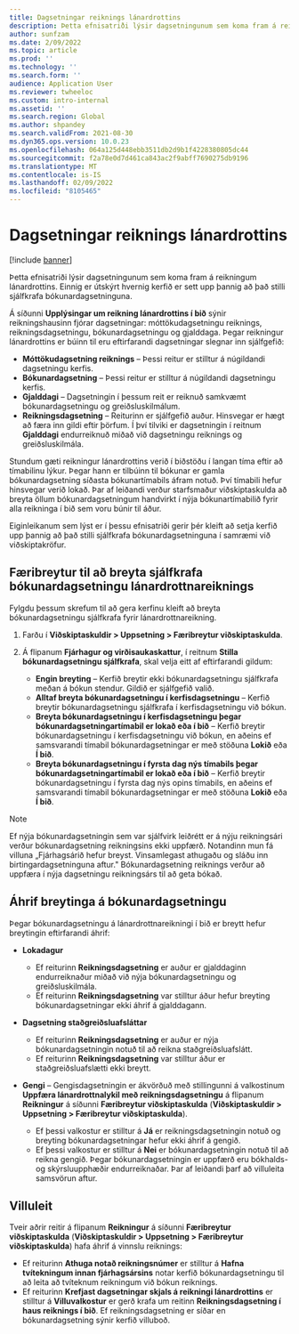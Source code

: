 ```yaml
---
title: Dagsetningar reiknings lánardrottins
description: Þetta efnisatriði lýsir dagsetningunum sem koma fram á reikningum lánardrottins. Einnig er útskýrt hvernig kerfið er sett upp þannig að það stilli sjálfkrafa bókunardagsetninguna.
author: sunfzam
ms.date: 2/09/2022
ms.topic: article
ms.prod: ''
ms.technology: ''
ms.search.form: ''
audience: Application User
ms.reviewer: twheeloc
ms.custom: intro-internal
ms.assetid: ''
ms.search.region: Global
ms.author: shpandey
ms.search.validFrom: 2021-08-30
ms.dyn365.ops.version: 10.0.23
ms.openlocfilehash: 064a125d448ebb3511db2d9b1f4228380805dc44
ms.sourcegitcommit: f2a78e0d7d461ca843ac2f9abff7690275db9196
ms.translationtype: MT
ms.contentlocale: is-IS
ms.lasthandoff: 02/09/2022
ms.locfileid: "8105465"
---
```

# <a name="vendor-invoice-dates"></a>Dagsetningar reiknings lánardrottins

[!include [banner](../includes/banner.md)]

Þetta efnisatriði lýsir dagsetningunum sem koma fram á reikningum lánardrottins. Einnig er útskýrt hvernig kerfið er sett upp þannig að það stilli sjálfkrafa bókunardagsetninguna.

Á síðunni **Upplýsingar um reikning lánardrottins í bið** sýnir reikningshausinn fjórar dagsetningar: móttökudagsetningu reiknings, reikningsdagsetningu, bókunardagsetningu og gjalddaga. Þegar reikningur lánardrottins er búinn til eru eftirfarandi dagsetningar slegnar inn sjálfgefið:

- **Móttökudagsetning reiknings** – Þessi reitur er stilltur á núgildandi dagsetningu kerfis.
- **Bókunardagsetning** – Þessi reitur er stilltur á núgildandi dagsetningu kerfis. 
- **Gjalddagi** – Dagsetningin í þessum reit er reiknuð samkvæmt bókunardagsetningu og greiðsluskilmálum.
- **Reikningsdagsetning** – Reiturinn er sjálfgefið auður. Hinsvegar er hægt að færa inn gildi eftir þörfum. Í því tilviki er dagsetningin í reitnum **Gjalddagi** endurreiknuð miðað við dagsetningu reiknings og greiðsluskilmála.

Stundum gæti reikningur lánardrottins verið í biðstöðu í langan tíma eftir að tímabilinu lýkur. Þegar hann er tilbúinn til bókunar er gamla bókunardagsetning síðasta bókunartímabils áfram notuð. Því tímabili hefur hinsvegar verið lokað. Þar af leiðandi verður starfsmaður viðskiptaskulda að breyta öllum bókunardagsetningum handvirkt í nýja bókunartímabilið fyrir alla reikninga í bið sem voru búnir til áður.

Eiginleikanum sem lýst er í þessu efnisatriði gerir þér kleift að setja kerfið upp þannig að það stilli sjálfkrafa bókunardagsetninguna í samræmi við viðskiptakröfur.

## <a name="parameter-for-automatically-adjusting-the-vendor-invoice-posting-date"></a>Færibreytur til að breyta sjálfkrafa bókunardagsetningu lánardrottnareiknings

Fylgdu þessum skrefum til að gera kerfinu kleift að breyta bókunardagsetningu sjálfkrafa fyrir lánardrottnareikning.

1.  Farðu í **Viðskiptaskuldir \> Uppsetning \> Færibreytur viðskiptaskulda**.
2.  Á flipanum **Fjárhagur og virðisaukaskattur**, í reitnum **Stilla bókunardagsetningu sjálfkrafa**, skal velja eitt af eftirfarandi gildum:

    - **Engin breyting** – Kerfið breytir ekki bókunardagsetningu sjálfkrafa meðan á bókun stendur. Gildið er sjálfgefið valið.
    - **Alltaf breyta bókunardagsetningu í kerfisdagsetningu** – Kerfið breytir bókunardagsetningu sjálfkrafa í kerfisdagsetningu við bókun.
    - **Breyta bókunardagsetningu í kerfisdagsetningu þegar bókunardagsetningartímabil er lokað eða í bið** – Kerfið breytir bókunardagsetningu í kerfisdagsetningu við bókun, en aðeins ef samsvarandi tímabil bókunardagsetningar er með stöðuna **Lokið** eða **Í bið**.
    - **Breyta bókunardagsetningu í fyrsta dag nýs tímabils þegar bókunardagsetningartímabil er lokað eða í bið** – Kerfið breytir bókunardagsetningu í fyrsta dag nýs opins tímabils, en aðeins ef samsvarandi tímabil bókunardagsetningar er með stöðuna **Lokið** eða **Í bið**.

> [!NOTE]
> Ef nýja bókunardagsetningin sem var sjálfvirk leiðrétt er á nýju reikningsári verður bókunardagsetning reikningsins ekki uppfærð. Notandinn mun fá villuna „Fjárhagsárið hefur breyst. Vinsamlegast athugaðu og sláðu inn birtingardagsetninguna aftur." Bókunardagsetning reiknings verður að uppfæra í nýja dagsetningu reikningsárs til að geta bókað.

## <a name="impact-of-posting-date-changes"></a>Áhrif breytinga á bókunardagsetningu

Þegar bókunardagsetningu á lánardrottnareikningi í bið er breytt hefur breytingin eftirfarandi áhrif:

- **Lokadagur**

    - Ef reiturinn **Reikningsdagsetning** er auður er gjalddaginn endurreiknaður miðað við nýja bókunardagsetningu og greiðsluskilmála.
    - Ef reiturinn **Reikningsdagsetning** var stilltur áður hefur breyting bókunardagsetningar ekki áhrif á gjalddagann.

- **Dagsetning staðgreiðsluafsláttar**

    - Ef reiturinn **Reikningsdagsetning** er auður er nýja bókunardagsetningin notuð til að reikna staðgreiðsluafslátt.
    - Ef reiturinn **Reikningsdagsetning** var stilltur áður er staðgreiðsluafslætti ekki breytt.

- **Gengi** – Gengisdagsetningin er ákvörðuð með stillingunni á valkostinum **Uppfæra lánardrottnalykil með reikningsdagsetningu** á flipanum **Reikningur** á síðunni **Færibreytur viðskiptaskulda** (**Viðskiptaskuldir \> Uppsetning \> Færibreytur viðskiptaskulda**).

    - Ef þessi valkostur er stilltur á **Já** er reikningsdagsetningin notuð og breyting bókunardagsetningar hefur ekki áhrif á gengið.
    - Ef þessi valkostur er stilltur á **Nei** er bókunardagsetningin notuð til að reikna gengið. Þegar bókunardagsetningin er uppfærð eru bókhalds- og skýrsluupphæðir endurreiknaðar. Þar af leiðandi þarf að villuleita samsvörun aftur.

## <a name="validation"></a>Villuleit

Tveir aðrir reitir á flipanum **Reikningur** á síðunni **Færibreytur viðskiptaskulda** (**Viðskiptaskuldir \> Uppsetning \> Færibreytur viðskiptaskulda**) hafa áhrif á vinnslu reiknings:

- Ef reiturinn **Athuga notað reikningsnúmer** er stilltur á **Hafna tvítekningum innan fjárhagsársins** notar kerfið bókunardagsetningu til að leita að tvíteknum reikningum við bókun reiknings.
- Ef reiturinn **Krefjast dagsetningar skjals á reikningi lánardrottins** er stilltur á **Villuvalkostur** er gerð krafa um reitinn **Reikningsdagsetning í haus reiknings í bið**. Ef reikningsdagsetning er síðar en bókunardagsetning sýnir kerfið villuboð.
